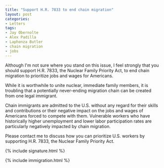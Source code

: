 ```yaml
---
title: "Support H.R. 7833 to end chain migration"
layout: post
categories:
- Letters
tags:
- Jay Obernolte
- Alex Padilla
- Laphonza Butler
- chain migration
- jobs
---
```


Although I'm not sure where you stand on this issue, I feel strongly that you should support H.R. 7833, the Nuclear Family Priority Act, to end chain migration to prioritize jobs and wages for Americans.

While it is worthwhile to unite nuclear, immediate family members, it is troubling that a potentially never-ending migration chain can be created from one legal immigrant.

Chain immigrants are admitted to the U.S. without any regard for their skills and contributions or their negative impact on the jobs and wages of Americans forced to compete with them. Vulnerable workers who have historically higher unemployment and lower labor participation rates are particularly negatively impacted by chain migration.

Please contact me to discuss how you can prioritize U.S. workers by supporting H.R. 7833, the Nuclear Family Priority Act.

{% include signature.html %}

{% include immigration.html %}
